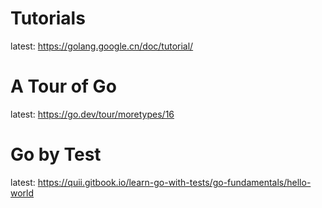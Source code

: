 # Tutorials

latest: https://golang.google.cn/doc/tutorial/

# A Tour of Go

latest: https://go.dev/tour/moretypes/16

# Go by Test

latest: https://quii.gitbook.io/learn-go-with-tests/go-fundamentals/hello-world
